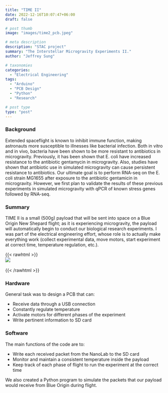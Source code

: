 ```yaml
---
title: "TIME II"
date: 2022-12-16T10:07:47+06:00
draft: false

# post thumb
image: "images/time2_pcb.jpeg"

# meta description
description: "STAC project"
summary: "The Interstellar Microgravity Experiments II."
author: "Jeffrey Sung"

# taxonomies
categories: 
  - "Electrical Engineering"
tags:
  - "Arduino"
  - "PCB Design"
  - "Python"
  - "Research"

# post type
type: "post"
---
```


### Background
Extended spaceflight is known to inhibit immune function, making astronauts more susceptible to illnesses like bacterial infection. Both in vitro and in vivo, bacteria have been shown to be more resistant to antibiotics in microgravity. Previously, it has been shown that E. coli have increased resistance to the antibiotic gentamycin in microgravity. Also, studies have shown that antibiotic use in simulated microgravity can cause persistent resistance to antibiotics. Our ultimate goal is to perform RNA-seq on the E. coli strain MG1655 after exposure to the antibiotic gentamicin in microgravity. However, we first plan to validate the results of these previous experiments in simulated microgravity with qPCR of known stress genes followed by RNA-seq.

### Summary
TIME II is a small (500g) payload that will be sent into space on a Blue Origin New Shepard flight; as it is experiencing microgravity, the payload will automatically begin to conduct our biological research experiments. I was part of the electrical engineering effort, whose role is to actually make everything work (collect experimental data, move motors, start experiment at correct time, temperature regulation, etc.).

{{< rawhtml >}} <br><img src="/images/time2_plate.jpeg" style="display: block; margin: 0 auto"> </img>  <br>{{< /rawhtml >}}  

### Hardware
General task was to design a PCB that can:
- Receive data through a USB connection
- Constantly regulate temperature
- Activate motors for different phases of the experiment
- Write pertinent information to SD card

### Software
The main functions of the code are to:
- Write each received packet from the NanoLab to the SD card
- Monitor and maintain a consistent temperature inside the payload
- Keep track of each phase of flight to run the experiment at the correct time


We also created a Python program to simulate the packets that our payload would receive from Blue Origin during flight.


